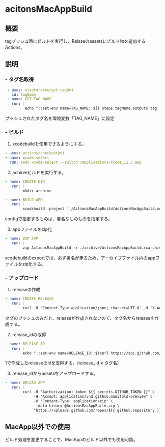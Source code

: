 # acitonsMacAppBuild

## 概要
tagプッシュ時にビルドを実行し、Relaseのassetsにビルド物を追加するActions。

## 説明
### - タグ名取得
```yml
 - uses: olegtarasov/get-tag@v1
   id: tagName
 - name: GET TAG NAME 
   run: |
         echo "::set-env name=TAG_NAME::${{ steps.tagName.outputs.tag  }}"
```
プッシュされたタグ名を環境変数「TAG_NAME」に設定

### - ビルド
1. xcodebuildを使用できるようにする。
```yml
- uses: actions/checkout@v1
- name: xcode-select 
  run: sudo xcode-select --switch /Applications/Xcode_11.3.app
```

2. achirveビルドを実行する。
```yml
- name: CREATE DIR
   run: |
        mkdir archive

- name: BUILD APP
   run: |
        xcodebuild -project './ActionsMacAppBuild/ActionsMacAppBuild.xcodeproj' -config Develop -scheme 'ActionsMacAppBuild' -archivePath ./archive/ActionsMacAppBuild archive
```
configで指定するものは、署名なしのものを指定する。

3. appファイルをzip化
```yml
- name: ZIP APP
   run: |
        zip ActionsMacAppBuild -r ./archive/ActionsMacAppBuild.xcarchive/Products/Applications/ActionsMacAppBuild.app
```
xcodebuildのexportでは、必ず署名が走るため、アーカイブファイル内のappファイルをzip化する。


### - アップロード
1. releaseの作成
```yml
- name: CREATE RELEASE
   run: |
        curl -H 'Content-Type:application/json; charset=UTF-8' -H 'X-Accept:application/json' -X POST -d '{ "tag_name" : "${{ env.TAG_NAME }}" }' https://api.github.com/repos/${{ github.repository }}/releases?access_token=${{ secrets.GITHUB_TOKEN }}
```
タグのプッシュのみだと、releaseが作成されないので、タグ名からreleaseを作成する。

2. release_idの取得
```yml
- name: RELEASE ID
   run: |
        echo "::set-env name=RELEASE_ID::$(curl https://api.github.com/repos/${{ github.repository }}/releases/tags/${{ env.TAG_NAME }}?access_token=${{ secrets.GITHUB_TOKEN }} | jq '."id"')"
```
1で作成したreleaseのidを取得する。(release_id ≠ タグ名) 

3. release_idからassetsをアップロードする。

```yml
- name: UPLOAD APP
   run: |
        curl -H "Authorization: token ${{ secrets.GITHUB_TOKEN }}" \
             -H "Accept: application/vnd.github.manifold-preview" \
             -H "Content-Type: application/zip" \
             --data-binary @ActionsMacAppBuild.zip \
             "https://uploads.github.com/repos/${{ github.repository }}/releases/${{ env.RELEASE_ID }}/assets?name=ActionsMacAppBuild.zip"
```

## MacApp以外での使用
ビルド処理を変更することで、MacAppのビルド以外でも使用可能。  
